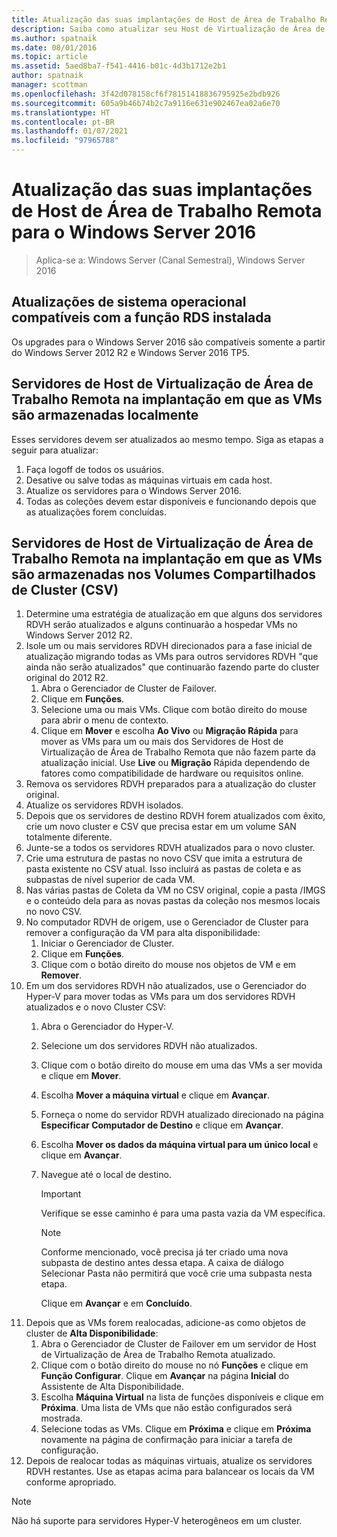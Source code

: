 ```yaml
---
title: Atualização das suas implantações de Host de Área de Trabalho Remota para o Windows Server 2016
description: Saiba como atualizar seu Host de Virtualização de Área de Trabalho Remota para o Windows Server 2016.
ms.author: spatnaik
ms.date: 08/01/2016
ms.topic: article
ms.assetid: 5aed8ba7-f541-4416-b01c-4d3b1712e2b1
author: spatnaik
manager: scottman
ms.openlocfilehash: 3f42d078158cf6f78151418836795925e2bdb926
ms.sourcegitcommit: 605a9b46b74b2c7a9116e631e902467ea02a6e70
ms.translationtype: HT
ms.contentlocale: pt-BR
ms.lasthandoff: 01/07/2021
ms.locfileid: "97965788"
---
```

# <a name="upgrading-your-remote-desktop-virtualization-host-to-windows-server-2016"></a>Atualização das suas implantações de Host de Área de Trabalho Remota para o Windows Server 2016

>Aplica-se a: Windows Server (Canal Semestral), Windows Server 2016

## <a name="supported-os-upgrades-with-rds-role-installed"></a>Atualizações de sistema operacional compatíveis com a função RDS instalada
Os upgrades para o Windows Server 2016 são compatíveis somente a partir do Windows Server 2012 R2 e Windows Server 2016 TP5.

## <a name="rd-virtualization-host-servers-in-the-deployment-where-vms-are-stored-locally"></a>Servidores de Host de Virtualização de Área de Trabalho Remota na implantação em que as VMs são armazenadas localmente
Esses servidores devem ser atualizados ao mesmo tempo. Siga as etapas a seguir para atualizar:

1. Faça logoff de todos os usuários.
1. Desative ou salve todas as máquinas virtuais em cada host.
1. Atualize os servidores para o Windows Server 2016.
1. Todas as coleções devem estar disponíveis e funcionando depois que as atualizações forem concluídas.

## <a name="rd-virtualization-host-servers-in-the-deployment-where-vms-are-stored-in-cluster-shared-volumes-csv"></a>Servidores de Host de Virtualização de Área de Trabalho Remota na implantação em que as VMs são armazenadas nos Volumes Compartilhados de Cluster (CSV)

1. Determine uma estratégia de atualização em que alguns dos servidores RDVH serão atualizados e alguns continuarão a hospedar VMs no Windows Server 2012 R2.
2. Isole um ou mais servidores RDVH direcionados para a fase inicial de atualização migrando todas as VMs para outros servidores RDVH "que ainda não serão atualizados" que continuarão fazendo parte do cluster original do 2012 R2.
    1. Abra o Gerenciador de Cluster de Failover.
    1. Clique em **Funções**.
    1. Selecione uma ou mais VMs. Clique com botão direito do mouse para abrir o menu de contexto.
    1. Clique em **Mover** e escolha **Ao Vivo** ou **Migração Rápida** para mover as VMs para um ou mais dos Servidores de Host de Virtualização de Área de Trabalho Remota que não fazem parte da atualização inicial. Use **Live** ou **Migração** Rápida dependendo de fatores como compatibilidade de hardware ou requisitos online.
3. Remova os servidores RDVH preparados para a atualização do cluster original.
4. Atualize os servidores RDVH isolados.
5. Depois que os servidores de destino RDVH forem atualizados com êxito, crie um novo cluster e CSV que precisa estar em um volume SAN totalmente diferente.
6. Junte-se a todos os servidores RDVH atualizados para o novo cluster.
7. Crie uma estrutura de pastas no novo CSV que imita a estrutura de pasta existente no CSV atual. Isso incluirá as pastas de coleta e as subpastas de nível superior de cada VM.
8. Nas várias pastas de Coleta da VM no CSV original, copie a pasta /IMGS e o conteúdo dela para as novas pastas da coleção nos mesmos locais no novo CSV.
9. No computador RDVH de origem, use o Gerenciador de Cluster para remover a configuração da VM para alta disponibilidade:
    1. Iniciar o Gerenciador de Cluster.
    1. Clique em **Funções**.
    1. Clique com o botão direito do mouse nos objetos de VM e em **Remover**.
10. Em um dos servidores RDVH não atualizados, use o Gerenciador do Hyper-V para mover todas as VMs para um dos servidores RDVH atualizados e o novo Cluster CSV:
    1. Abra o Gerenciador do Hyper-V.
    2. Selecione um dos servidores RDVH não atualizados.
    3. Clique com o botão direito do mouse em uma das VMs a ser movida e clique em **Mover**.
    4. Escolha **Mover a máquina virtual** e clique em **Avançar**.
    5. Forneça o nome do servidor RDVH atualizado direcionado na página **Especificar Computador de Destino** e clique em **Avançar**.
    6. Escolha **Mover os dados da máquina virtual para um único local** e clique em **Avançar**.
    7. Navegue até o local de destino.
       > [!IMPORTANT]
       > Verifique se esse caminho é para uma pasta vazia da VM específica.

       > [!NOTE]
       > Conforme mencionado, você precisa já ter criado uma nova subpasta de destino antes dessa etapa. A caixa de diálogo Selecionar Pasta não permitirá que você crie uma subpasta nesta etapa.

       Clique em **Avançar** e em **Concluído**.
11. Depois que as VMs forem realocadas, adicione-as como objetos de cluster de **Alta Disponibilidade**:
     1. Abra o Gerenciador de Cluster de Failover em um servidor de Host de Virtualização de Área de Trabalho Remota atualizado.
     1. Clique com o botão direito do mouse no nó **Funções** e clique em **Função Configurar**. Clique em **Avançar** na página **Inicial** do Assistente de Alta Disponibilidade.
     1. Escolha **Máquina Virtual** na lista de funções disponíveis e clique em **Próxima**. Uma lista de VMs que não estão configurados será mostrada.
     1. Selecione todas as VMs. Clique em **Próxima** e clique em **Próxima** novamente na página de confirmação para iniciar a tarefa de configuração.
12. Depois de realocar todas as máquinas virtuais, atualize os servidores RDVH restantes. Use as etapas acima para balancear os locais da VM conforme apropriado.

> [!NOTE]
> Não há suporte para servidores Hyper-V heterogêneos em um cluster.
